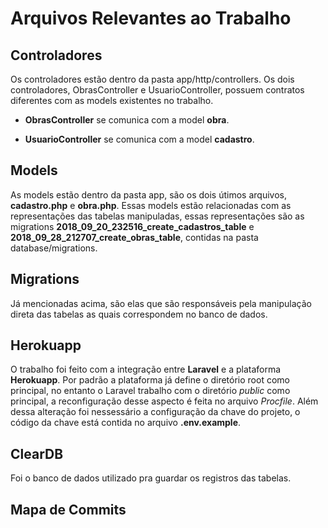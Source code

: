 # Arquivos Relevantes ao Trabalho

## Controladores

Os controladores estão dentro da pasta app/http/controllers. Os dois controladores, ObrasController e UsuarioController, possuem contratos diferentes com as models existentes no trabalho.


* **ObrasController** se comunica com a model **obra**.

* **UsuarioController** se comunica com a model **cadastro**.

## Models

As models estão dentro da pasta app, são os dois útimos arquivos, **cadastro.php** e **obra.php**. Essas models estão relacionadas com as representações das tabelas manipuladas, essas representações são as migrations **2018_09_20_232516_create_cadastros_table** e **2018_09_28_212707_create_obras_table**, contidas na pasta database/migrations. 

## Migrations

Já mencionadas acima, são elas que são responsáveis pela manipulação direta das tabelas as quais correspondem no banco de dados.

## Herokuapp

O trabalho foi feito com a integração entre **Laravel** e a plataforma **Herokuapp**. Por padrão a plataforma já define o diretório root como principal, no entanto o Laravel trabalho com o diretório *public* como principal, a reconfiguração desse aspecto é feita no arquivo *Procfile*.
Além dessa alteração foi nessessário a configuração da chave do projeto,
o código da chave está contida no arquivo **.env.example**.

## ClearDB

Foi o banco de dados utilizado pra guardar os registros das tabelas.

## Mapa de Commits

